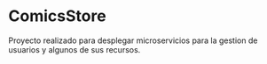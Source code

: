 # ComicsStore
Proyecto realizado para desplegar microservicios para la gestion de usuarios y algunos de sus recursos.
